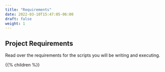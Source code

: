 ```yaml
---
title: "Requirements"
date: 2022-03-10T15:47:05-06:00
draft: false
weight: 1
---
```


## Project Requirements

Read over the requirements for the scripts you will be writing and executing.

{{% children %}}